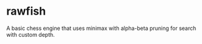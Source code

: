 # rawfish

A basic chess engine that uses minimax with alpha-beta pruning for search with custom depth.
